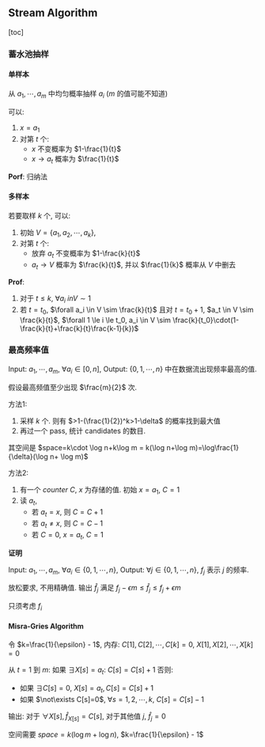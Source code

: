 ## Stream Algorithm

[toc]

### 蓄水池抽样

#### 单样本
从 $a_1,\cdots, a_m$ 中均匀概率抽样 $a_i$ ($m$ 的值可能不知道)

可以:
1. $x=a_1$
2. 对第 $t$ 个: 
    - $x$ 不变概率为 $1-\frac{1}{t}$
    - $x \rightarrow a_t$ 概率为 $\frac{1}{t}$

**Porf**:
归纳法

#### 多样本

若要取样 $k$ 个, 可以:
1. 初始 $V=\{a_1, a_2,\cdots,a_k\}$,
2. 对第 $t$ 个: 
    - 放弃 $a_t$ 不变概率为 $1-\frac{k}{t}$
    - $a_t \rightarrow V$ 概率为 $\frac{k}{t}$, 并以 $\frac{1}{k}$ 概率从 $V$ 中删去

**Prof**:
1. 对于 $t \le k$, $\forall a_i\ in V \sim 1$
2. 若 $t=t_0$, $\forall a_i \in V \sim \frac{k}{t}$
且对 $t=t_0 + 1$, $a_t \in V \sim \frac{k}{t}$,
$\forall 1 \le i \le t_0, a_i \in V \sim \frac{k}{t_0}\cdot(1-\frac{k}{t}+\frac{k}{t}\frac{k-1}{k})$

### 最高频率值

Input: $a_1,\cdots, a_m$, $\forall a_i \in [0,n]$,
Output: $\{0,1,\cdots, n\}$ 中在数据流出现频率最高的值.

假设最高频值至少出现 $\frac{m}{2}$ 次.

方法1:
1. 采样 $k$ 个. 则有 $>1-(\frac{1}{2})^k>1-\delta$ 的概率找到最大值
2. 再过一个 pass, 统计 candidates 的数目.

其空间是 $space=k\cdot \log n+k\log m = k(\log n+\log m)=\log\frac{1}{\delta}(\log n+ \log m)$

方法2:
1. 有一个 $counter$ $C$, $x$ 为存储的值. 初始 $x=a_1$, $C=1$
2. 读 $a_t$,
    - 若 $a_t=x$, 则 $C=C+1$
    - 若 $a_t\not=x$, 则 $C=C-1$
    - 若 $C=0$, $x=a_t$, $C=1$

**证明**

Input: $a_1,\cdots, a_m$, $\forall a_i \in \{0, 1,\cdots, n\}$,
Output: $\forall j \in \{0,1,\cdots, n\}$, $f_j$ 表示 $j$ 的频率.

放松要求, 不用精确值. 输出 $\hat{f}_j$ 满足 $f_j - \epsilon m \le \hat{f}_j \le f_j + \epsilon m$

只须考虑 $f_i$

#### Misra-Gries Algorithm

令 $k=\frac{1}{\epsilon} - 1$, 
内存: $C[1], C[2], \cdots, C[k] = 0$, $X[1], X[2], \cdots, X[k] = 0$

从 $t=1$ 到 $m$:
如果 $\exists X[s] = a_t$: $C[s]=C[s] + 1$
否则:
- 如果 $\exists C[s]=0$, $X[s]=a_t, C[s]=C[s]+1$
- 如果 $\not\exists C[s]=0$, $\forall s=1,2,\cdots,k$, $C[s]=C[s]-1$

输出: 对于 $\forall X[s], \hat{f}_{X[s]}=C[s]$, 对于其他值 $j$, $\hat{f}_j=0$

空间需要 $space=k(\log m + \log n)$, $k=\frac{1}{\epsilon} - 1$
